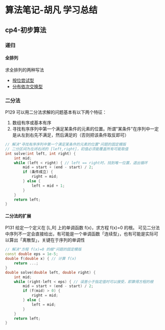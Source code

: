 # 算法笔记-胡凡 学习总结

## cp4-初步算法

### 递归

#### 全排列

求全排列的两种写法
- [按位尝试型](./cp4/fullPermutation.cpp)
- [分布依次交换型](../jianzhi_offer/cp4/permutation.c)

### 二分法

P129
可以用二分法求解的问题基本有以下两个特征：
1. 数组有序或基本有序
2. 寻找有序序列中第一个满足某条件的元素的位置。所谓"某条件"在序列中一定是从左到右先不满足，然后满足的（否则把该条件取反即可）

``` cpp
// 解决"寻找有序序列中第一个满足某条件的元素的位置"问题的固定模版
// 二分区间为左闭右闭的 [left,right]，初值必须能覆盖所有可能取值
int solve(int left, int right) {
    int mid;
    while (left < right) { // left == right时，找到唯一位置，退出循环
        mid = start + (end - start) / 2;
        if (条件成立) {
            right = mid;
        } else {
            left = mid + 1;
        }
    }
    return left;
}
```
#### 二分法的扩展

P131
给定一个定义在 [L,R] 上的单调函数 f(x)，求方程 f(x)=0 的根。
可见二分法中序列不一定会直接给出，有可能是一个单调函数「连续型」，也有可能是实际可以算出「离散型」，关键在于序列的单调性

``` cpp
// 解决"方程 f(x)=0 的根"问题的固定模版
const double eps = 1e-5;
double f(double x) { // 计算 f(x)
    return ...;
}
double solve(double left, double right) {
    int mid;
    while (right-left < eps) { // 误差小于指定值时可以接受，即算得方程的根
        mid = start + (end - start) / 2;
        if (f(mid) > 0) {
            right = mid;
        } else {
            left = mid;
        }
    }
    return left;
}
```